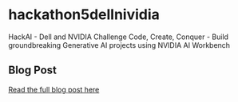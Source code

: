 # hackathon5dellnividia
HackAI - Dell and NVIDIA Challenge Code, Create, Conquer - Build groundbreaking Generative AI projects using NVIDIA AI Workbench

## Blog Post
[Read the full blog post here](/BLOG.md)
